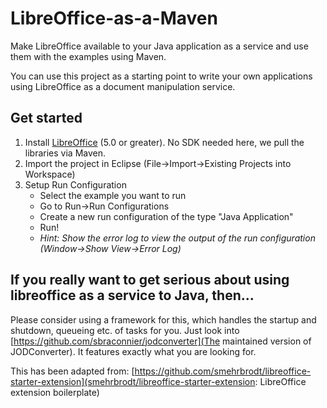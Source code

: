 # LibreOffice-as-a-Maven
Make LibreOffice available to your Java application as a service and use them with the examples using Maven.

You can use this project as a starting point to write your own applications using LibreOffice as a document manipulation service.

## Get started

1. Install [LibreOffice](http://www.libreoffice.org/download) (5.0 or greater). No SDK needed here, we pull the libraries via Maven.
2. Import the project in Eclipse (File->Import->Existing Projects into Workspace)
3. Setup Run Configuration
    * Select the example you want to run
    * Go to Run->Run Configurations
    * Create a new run configuration of the type "Java Application"
    * Run!
    * *Hint: Show the error log to view the output of the run configuration (Window->Show View->Error Log)*

## If you really want to get serious about using libreoffice as a service to Java, then...
Please consider using a framework for this, which handles the startup and shutdown, queueing etc. of tasks for you. Just look into
[https://github.com/sbraconnier/jodconverter](The maintained version of JODConverter). It features exactly what you are looking for.

This has been adapted from: [https://github.com/smehrbrodt/libreoffice-starter-extension](smehrbrodt/libreoffice-starter-extension: LibreOffice extension boilerplate)
